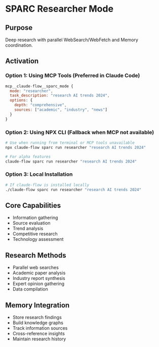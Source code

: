 # SPARC Researcher Mode

## Purpose
Deep research with parallel WebSearch/WebFetch and Memory coordination.

## Activation

### Option 1: Using MCP Tools (Preferred in Claude Code)
```javascript
mcp__claude-flow__sparc_mode {
  mode: "researcher",
  task_description: "research AI trends 2024",
  options: {
    depth: "comprehensive",
    sources: ["academic", "industry", "news"]
  }
}
```

### Option 2: Using NPX CLI (Fallback when MCP not available)
```bash
# Use when running from terminal or MCP tools unavailable
npx claude-flow sparc run researcher "research AI trends 2024"

# For alpha features
claude-flow sparc run researcher "research AI trends 2024"
```

### Option 3: Local Installation
```bash
# If claude-flow is installed locally
./claude-flow sparc run researcher "research AI trends 2024"
```

## Core Capabilities
- Information gathering
- Source evaluation
- Trend analysis
- Competitive research
- Technology assessment

## Research Methods
- Parallel web searches
- Academic paper analysis
- Industry report synthesis
- Expert opinion gathering
- Data compilation

## Memory Integration
- Store research findings
- Build knowledge graphs
- Track information sources
- Cross-reference insights
- Maintain research history

